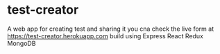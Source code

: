 # test-creator
A web app for creating test and sharing it
you cna check the live form at https://test-creator.herokuapp.com
build using
Express
React
Redux
MongoDB

